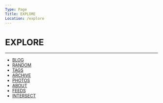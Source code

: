 ```yaml
---
Type: Page
Title: EXPLORE
Location: /explore
---
```


# EXPLORE

---

- <i class="fa-regular fa-newspaper"></i> [BLOG](/)
- <i class="fa-solid fa-dice"></i> [RANDOM](/random)
- <i class="fa-solid fa-tags"></i> [TAGS](/tags)
- <i class="fa-solid fa-archive"></i> [ARCHIVE](/archive)
- <i class="fa-solid fa-image"></i> [PHOTOS](/photos)
- <i class="fa-regular fa-circle-user"></i> [ABOUT](/about)
- <i class="fa-solid fa-rss" style="color: #EE802F;"></i> [FEEDS](/feeds)
- [INTERSECT](/intersect)
